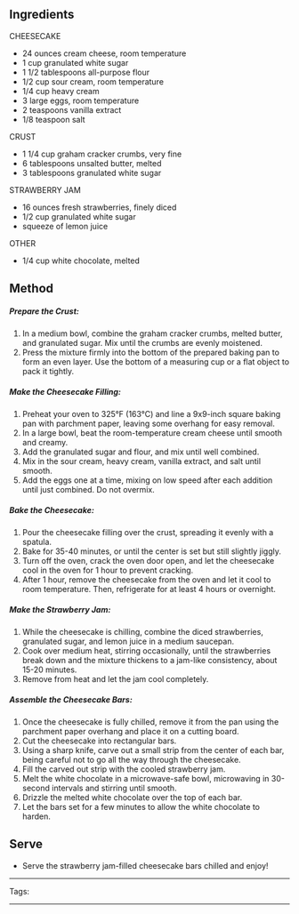 
## Ingredients

CHEESECAKE

- 24 ounces cream cheese, room temperature
- 1 cup granulated white sugar
- 1 1/2 tablespoons all-purpose flour
- 1/2 cup sour cream, room temperature
- 1/4 cup heavy cream
- 3 large eggs, room temperature
- 2 teaspoons vanilla extract
- 1/8 teaspoon salt

CRUST

- 1 1/4 cup graham cracker crumbs, very fine
- 6 tablespoons unsalted butter, melted
- 3 tablespoons granulated white sugar

STRAWBERRY JAM

- 16 ounces fresh strawberries, finely diced
- 1/2 cup granulated white sugar
- squeeze of lemon juice

OTHER

- 1/4 cup white chocolate, melted

## Method

##### Prepare the Crust:

1. In a medium bowl, combine the graham cracker crumbs, melted butter, and granulated sugar. Mix until the crumbs are evenly moistened.
2. Press the mixture firmly into the bottom of the prepared baking pan to form an even layer. Use the bottom of a measuring cup or a flat object to pack it tightly.

##### Make the Cheesecake Filling:

1. Preheat your oven to 325°F (163°C) and line a 9x9-inch square baking pan with parchment paper, leaving some overhang for easy removal.
2. In a large bowl, beat the room-temperature cream cheese until smooth and creamy.
3. Add the granulated sugar and flour, and mix until well combined.
4. Mix in the sour cream, heavy cream, vanilla extract, and salt until smooth.
5. Add the eggs one at a time, mixing on low speed after each addition until just combined. Do not overmix.

##### Bake the Cheesecake:

1. Pour the cheesecake filling over the crust, spreading it evenly with a spatula.
2. Bake for 35-40 minutes, or until the center is set but still slightly jiggly.
3. Turn off the oven, crack the oven door open, and let the cheesecake cool in the oven for 1 hour to prevent cracking.
4. After 1 hour, remove the cheesecake from the oven and let it cool to room temperature. Then, refrigerate for at least 4 hours or overnight.

##### Make the Strawberry Jam:

1. While the cheesecake is chilling, combine the diced strawberries, granulated sugar, and lemon juice in a medium saucepan.
2. Cook over medium heat, stirring occasionally, until the strawberries break down and the mixture thickens to a jam-like consistency, about 15-20 minutes.
3. Remove from heat and let the jam cool completely.

##### Assemble the Cheesecake Bars:

1. Once the cheesecake is fully chilled, remove it from the pan using the parchment paper overhang and place it on a cutting board.
2. Cut the cheesecake into rectangular bars.
3. Using a sharp knife, carve out a small strip from the center of each bar, being careful not to go all the way through the cheesecake.
4. Fill the carved out strip with the cooled strawberry jam.
5. Melt the white chocolate in a microwave-safe bowl, microwaving in 30-second intervals and stirring until smooth.
6. Drizzle the melted white chocolate over the top of each bar.
7. Let the bars set for a few minutes to allow the white chocolate to harden.
## Serve

-  Serve the strawberry jam-filled cheesecake bars chilled and enjoy!

---
Tags: 

---

